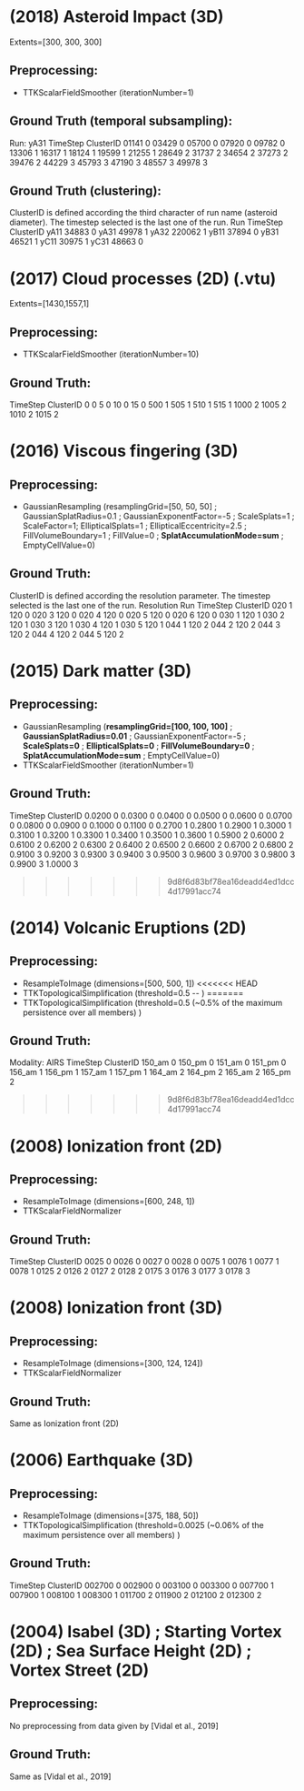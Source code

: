 # (2018) Asteroid Impact (3D) 
Extents=[300, 300, 300]

## Preprocessing:
- TTKScalarFieldSmoother (iterationNumber=1)

## Ground Truth (temporal subsampling):
Run: yA31
TimeStep  ClusterID
01141     0
03429     0
05700     0 
07920     0 
09782     0 
13306     1
16317     1 
18124     1 
19599     1 
21255     1 
28649     2
31737     2 
34654     2 
37273     2 
39476     2
44229     3 
45793     3 
47190     3 
48557     3 
49978     3

## Ground Truth (clustering):
ClusterID is defined according the third character of run name (asteroid diameter).
The timestep selected is the last one of the run.
Run   TimeStep  ClusterID
yA11  34883     0
yA31  49978     1
yA32  220062    1
yB11  37894     0
yB31  46521     1
yC11  30975     1
yC31  48663     0


# (2017) Cloud processes (2D) (.vtu)
Extents=[1430,1557,1]

## Preprocessing:
- TTKScalarFieldSmoother (iterationNumber=10)

## Ground Truth:
TimeStep  ClusterID
0         0
5         0
10        0
15        0
500       1
505       1
510       1
515       1
1000      2
1005      2
1010      2
1015      2


# (2016) Viscous fingering (3D)

## Preprocessing:
- GaussianResampling (resamplingGrid=[50, 50, 50] ; GaussianSplatRadius=0.1 ; GaussianExponentFactor=-5 ; ScaleSplats=1 ; ScaleFactor=1; EllipticalSplats=1 ; EllipticalEccentricity=2.5 ; FillVolumeBoundary=1 ; FillValue=0 ; **SplatAccumulationMode=sum** ; EmptyCellValue=0)

## Ground Truth:
ClusterID is defined according the resolution parameter.
The timestep selected is the last one of the run.
Resolution  Run TimeStep  ClusterID
020         1   120       0
020         3   120       0
020         4   120       0
020         5   120       0
020         6   120       0
030         1   120       1
030         2   120       1
030         3   120       1
030         4   120       1
030         5   120       1
044         1   120       2
044         2   120       2
044         3   120       2
044         4   120       2
044         5   120       2


# (2015) Dark matter (3D)

## Preprocessing:
- GaussianResampling (**resamplingGrid=[100, 100, 100]** ; **GaussianSplatRadius=0.01** ; GaussianExponentFactor=-5 ; **ScaleSplats=0** ; **EllipticalSplats=0** ; **FillVolumeBoundary=0** ; **SplatAccumulationMode=sum** ; EmptyCellValue=0)
- TTKScalarFieldSmoother (iterationNumber=1)

## Ground Truth:
TimeStep  ClusterID
0.0200    0
0.0300    0
0.0400    0
0.0500    0
0.0600    0
0.0700    0
0.0800    0
0.0900    0
0.1000    0
0.1100    0
0.2700    1
0.2800    1
0.2900    1
0.3000    1
0.3100    1
0.3200    1
0.3300    1
0.3400    1
0.3500    1
0.3600    1
0.5900    2
0.6000    2
0.6100    2
0.6200    2
0.6300    2
0.6400    2
0.6500    2
0.6600    2
0.6700    2
0.6800    2
0.9100    3
0.9200    3
0.9300    3
0.9400    3
0.9500    3
0.9600    3
0.9700    3
0.9800    3
0.9900    3
1.0000    3
>>>>>>> 9d8f6d83bf78ea16deadd4ed1dcc4d17991acc74


# (2014) Volcanic Eruptions (2D)

## Preprocessing:
- ResampleToImage (dimensions=[500, 500, 1])
<<<<<<< HEAD
- TTKTopologicalSimplification (threshold=0.5 -- )
=======
- TTKTopologicalSimplification (threshold=0.5 (~0.5% of the maximum persistence over all members) )

## Ground Truth:
Modality: AIRS
TimeStep  ClusterID
150_am    0
150_pm    0
151_am    0 
151_pm    0 
156_am    1 
156_pm    1
157_am    1
157_pm    1
164_am    2
164_pm    2
165_am    2 
165_pm    2
>>>>>>> 9d8f6d83bf78ea16deadd4ed1dcc4d17991acc74


# (2008) Ionization front (2D)

## Preprocessing:
- ResampleToImage (dimensions=[600, 248, 1])
- TTKScalarFieldNormalizer

## Ground Truth:
TimeStep  ClusterID
0025      0
0026      0
0027      0
0028      0
0075      1
0076      1
0077      1
0078      1
0125      2
0126      2
0127      2
0128      2
0175      3
0176      3
0177      3
0178      3


# (2008) Ionization front (3D)

## Preprocessing:
- ResampleToImage (dimensions=[300, 124, 124])
- TTKScalarFieldNormalizer

## Ground Truth:
Same as Ionization front (2D)


# (2006) Earthquake (3D)

## Preprocessing:
- ResampleToImage (dimensions=[375, 188, 50])
- TTKTopologicalSimplification (threshold=0.0025 (~0.06% of the maximum persistence over all members) )

## Ground Truth:
TimeStep  ClusterID
002700    0
002900    0
003100    0
003300    0
007700    1
007900    1
008100    1
008300    1
011700    2
011900    2
012100    2
012300    2


# (2004) Isabel (3D) ; Starting Vortex (2D) ; Sea Surface Height (2D) ; Vortex Street (2D)

## Preprocessing:
No preprocessing from data given by [Vidal et al., 2019]

## Ground Truth:
Same as [Vidal et al., 2019]
